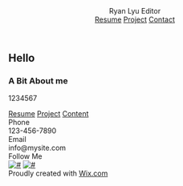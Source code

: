<!DOCTYPE html>
<html lang="en">
<head>
    <meta charset="UTF-8">
    <meta http-equiv="X-UA-Compatible" content="IE=edge">
    <meta name="viewport" content="width=device-width, initial-scale=1.0">
    <title>home work1-1</title>
    <link rel="stylesheet" href="./style.css">
        
</head>
<body>
  <header class="header">
    <a href="https://www.google.com.hk/" target="_blank" class="header-link">
    <div class="header-circle"></div>
    </a>
    
  <div class="header-title">
    <span class="header-name">Ryan Lyu</span>
    <span class="header-job">Editor</span>
    </div> 
    
   <nav class="header-nav">
    <a href="#" class="header-navItem header-rightBorder">Resume</a>
    <a href="#" class="header-navItem header-rightBorder">Project</a>
    <a href="#" class="header-navItem">Contact</a>
    </nav>
    </header>
    
 <main class="main">
     <div class="main-imgWrap">
     <div class="main-img"></div>
     </div>
      <h2>Hello</h2>
      <h3>A Bit About me</h3>
      <p>1234567<p>
     <div class="main-nav">
     <a href="#" class="main-navItem"><span>Resume</sapn></a>
     <a href="#" class="main-navItem"><span>Project</sapn></a>
     <a href="#" class="main-navItem"><span>Content</sapn></a>
</div>
</div>
</main>
   </body>

<footer class="footer">
 <div class="footer-item">
<div>Phone</div>
<div>123-456-7890</div>
</div>
<div class="footer-item">
<div>Email</div>
<div>info@mysite.com</div>
</div>
<div class="footer-item">
<div> Follow Me </div>
<a href="#" class="footer-sns"><img src="#" alt="#"></a>
<a href="#" class="footer-sns"><img src="#" alt="#"></a>
</div>
<div class="footer-item">
Proudly created with <a href="#">Wix.com</a>
</div>
</footer>
</html>

</html>

